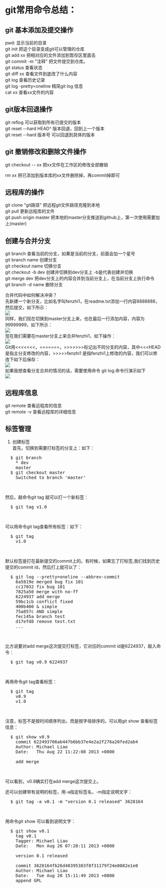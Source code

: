 
# git常用命令总结：<br/>   
## git 基本添加及提交操作<br/>
pwd:                           显示当前的目录<br/>
git init                       把这个目录变成git可以管理的仓库<br/>
git add xx                     把相对应的文件添加到暂存区里面去<br/>
git commit -m "注释"            把文件提交到仓库。<br/>
git status                     查看状态<br/>
git diff xx                    查看文件到底改了什么内容<br/>
git log                        查看历史记录<br/>
git log -pretty=oneline        精简git log 信息<br/>
cat xx                         查看xx文件的内容<br/>

## git版本回退操作<br/>
git reflog                     可以获取到所有已提交的版本<br/>
git reset --hard HEAD^         版本回退，回到上一个版本<br/>
git reset --hard 版本号         可以回退到具体的版本<br/>

## git 撤销修改和删除文件操作<br/>

git checkout -- xx             把xx文件在工作区的修改全部撤销<br/>

rm xx                          把已添加到版本库的xx文件删除掉，再commit掉即可<br/>

## 远程库的操作<br/>

git clone "git路径"             把远程git文件路径克隆到本地<br/>
git pull                       更新远程库的文件<br/>
git push origin master         把本地的master分支推送到github上，第一次使用需要加上(master)<br/>

## 创建与合并分支
git branch                     查看当前的分支，如果是当前的分支，前面会加一个星号<br/>
git branch name                创建分支<br/>
git checkout name              切换分支<br/>
git checkout -b dev            创建并切换到dev分支上 -b是代表创建并切换<br/>
git merge dev                  把dev分支上的内容合并到当前分支上，在当前分支上执行命令<br/>
git branch -d name             删除分支<br/>

合并代码中如何解决冲突？<br/>
先新建一个新分支，比如名字叫fenzhi1，在readme.txt添加一行内容8888888，然后提交，如下所示：<br/>
<img src="http://images.cnitblog.com/blog/561794/201410/251403184188082.png"/><br/>
同样，我们现在切换到master分支上来，也在最后一行添加内容，内容为99999999，如下所示：<br/>
<img src="http://images.cnitblog.com/blog/561794/201410/251403416053365.png"/><br/>
现在我们需要在master分支上来合并fenzhi1，如下操作：<br/>
<img src="http://images.cnitblog.com/blog/561794/201410/251404228409533.png"/><br/>
Git用<<<<<<<，=======，>>>>>>>标记出不同分支的内容，其中<<<HEAD是指主分支修改的内容，>>>>>fenzhi1 是指fenzhi1上修改的内容，我们可以修改下如下后保存：<br/>
<img src="http://images.cnitblog.com/blog/561794/201410/251404454024875.png"/><br/>
如果我想查看分支合并的情况的话，需要使用命令 git log.命令行演示如下<br/>
<img src="http://images.cnitblog.com/blog/561794/201410/251405055906673.png"/> <br/>

## 远程库信息<br/>
git remote                      查看远程库的信息<br/>
git remote -v                   查看远程库的详细信息<br/>

## 标签管理<br/>
1. 创建标签<br/>
首先，切换到需要打标签的分支上：如下：<br/>
<pre>
  $ git branch
    * dev
    master
  $ git checkout master
    Switched to branch 'master'
</pre><br/>
然后，敲命令git tag <name>就可以打一个新标签：<br/>
<pre>
  $ git tag v1.0
</pre><br/>
可以用命令git tag查看所有标签：如下：<br/>
<pre>
  $ git tag
    v1.0
</pre><br/>
默认标签是打在最新提交的commit上的。有时候，如果忘了打标签,我们找到历史提交的commit id，然后打上就可以了：<br/>
<pre>
  $ git log --pretty=oneline --abbrev-commit
    6a5819e merged bug fix 101
    cc17032 fix bug 101
    7825a50 merge with no-ff
    6224937 add merge
    59bc1cb conflict fixed
    400b400 & simple
    75a857c AND simple
    fec145a branch test
    d17efd8 remove test.txt
    ...
</pre><br/>
比方说要对add merge这次提交打标签，它对应的commit id是6224937，敲入命令：<br/>
<pre>
  $ git tag v0.9 6224937
</pre><br/>
再用命令git tag查看标签：<br/>
<pre>
  $ git tag
    v0.9
    v1.0
</pre><br/>
注意，标签不是按时间顺序列出，而是按字母排序的。可以用git show <tagname>查看标签信息：<br/>
<pre>
  $ git show v0.9
    commit 622493706ab447b6bb37e4e2a2f276a20fed2ab4
    Author: Michael Liao <askxuefeng@gmail.com>
    Date:   Thu Aug 22 11:22:08 2013 +0800

    add merge
</pre><br/>
可以看到，v0.9确实打在add merge这次提交上。<br/>

还可以创建带有说明的标签，用-a指定标签名，-m指定说明文字：<br/>
<pre>
  $ git tag -a v0.1 -m "version 0.1 released" 3628164
</pre><br/>
用命令git show <tagname>可以看到说明文字：<br/>
<pre>
  $ git show v0.1
    tag v0.1
    Tagger: Michael Liao <askxuefeng@gmail.com>
    Date:   Mon Aug 26 07:28:11 2013 +0800

    version 0.1 released

    commit 3628164fb26d48395383f8f31179f24e0882e1e0
    Author: Michael Liao <askxuefeng@gmail.com>
    Date:   Tue Aug 20 15:11:49 2013 +0800
    append GPL
</pre><br/>
